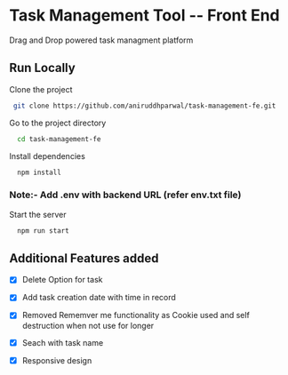 # Task Management Tool -- Front End

Drag and Drop powered task managment platform

## Run Locally

Clone the project

```bash
 git clone https://github.com/aniruddhparwal/task-management-fe.git
```

Go to the project directory

```bash
  cd task-management-fe
```

Install dependencies

```bash
  npm install
```

### Note:- Add .env with backend URL (refer **env.txt** file)

Start the server

```bash
  npm run start
```

## Additional Features added

- [x] Delete Option for task

- [x] Add task creation date with time in record

- [x] Removed Rememver me functionality as Cookie used and self destruction when not use for longer

- [x] Seach with task name

- [x] Responsive design
